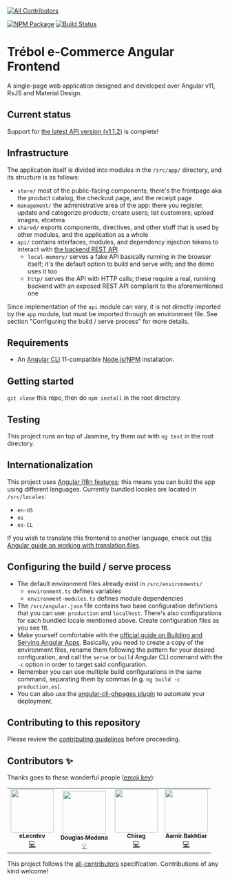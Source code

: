 <!-- ALL-CONTRIBUTORS-BADGE:START - Do not remove or modify this section -->
[![All Contributors](https://img.shields.io/badge/all_contributors-4-orange.svg?style=flat-square)](#contributors-)
<!-- ALL-CONTRIBUTORS-BADGE:END -->

[![NPM Package](https://img.shields.io/npm/v/ngx-trebol-frontend)](https://www.npmjs.com/package/ngx-trebol-frontend)
[![Build Status](https://app.travis-ci.com/trebol-ecommerce/ngx-trebol-frontend.svg?branch=main)](https://travis-ci.com/github/trebol-ecommerce/ngx-trebol-frontend)

# Trébol e-Commerce Angular Frontend

A single-page web application designed and developed over Angular v11, RxJS and Material Design.

## Current status

Support for [the latest API version (v1.1.2)](https://github.com/trebol-ecommerce/api/releases/tag/v1.1.2) is complete!

## Infrastructure

The application itself is divided into modules in the `/src/app/` directory, and its structure is as follows:

- `store/` most of the public-facing components; there's the frontpage aka the product catalog, the checkout page, and the receipt page
- `management/` the administrative area of the app: there you register, update and categorize products; create users; list customers; upload images, etcetera
- `shared/` exports components, directives, and other stuff that is used by other modules, and the application as a whole
- `api/` contains interfaces, modules, and dependency injection tokens to interact with [the backend REST API](https://github.com/trebol-ecommerce/api)
  - `local-memory/` serves a fake API basically running in the browser itself; it's the default option to build and serve with; and the demo uses it too
  - `http/` serves the API with HTTP calls; these require a real, running backend with an exposed REST API compliant to the aforementioned one

Since implementation of the `api` module can vary, it is not directly imported by the `app` module, but must be imported through an environment file. See section "Configuring the build / serve process" for more details.

## Requirements

- An [Angular CLI](https://cli.angular.io/) 11-compatible [Node.js/NPM](https://nodejs.org/) installation.

## Getting started

`git clone` this repo, then do `npm install` in the root directory.

## Testing

This project runs on top of Jasmine, try them out with `ng test` in the root directory.

## Internationalization

This project uses [Angular i18n features](https://angular.io/guide/i18n-overview); this means you can build the app using different languages. Currently bundled locales are located in `/src/locales`:

- `en-US`
- `es`
- `es-CL`

If you wish to translate this frontend to another language, check out [this Angular guide on working with translation files](https://angular.io/guide/i18n-common-translation-files).

## Configuring the build / serve process

- The default environment files already exist in `/src/environments/`
  - `environment.ts` defines variables
  - `environment-modules.ts` defines module dependencies
- The `/src/angular.json` file contains two base configuration definitions that you can use: `production` and `localhost`. There's also configurations for each bundled locale mentioned above. Create configuration files as you see fit.
- Make yourself comfortable with the [official guide on Building and Serving Angular Apps](https://angular.io/guide/build). Basically, you need to create a copy of the environment files, rename them following the pattern for your desired configuration, and call the `serve` or `build` Angular CLI command with the `-c` option in order to target said configuration.
- Remember you can use multiple build configurations in the same command, separating them by commas (e.g. `ng build -c production,es`).
- You can also use the [angular-cli-ghpages plugin](https://github.com/angular-schule/angular-cli-ghpages#options) to automate your deployment.

## Contributing to this repository

Please review the [contributing guidelines](https://github.com/trebol-ecommerce/ngx-trebol-frontend/blob/main/CONTRIBUTING.md) before proceeding.

## Contributors ✨

Thanks goes to these wonderful people ([emoji key](https://allcontributors.org/docs/en/emoji-key)):

<!-- ALL-CONTRIBUTORS-LIST:START - Do not remove or modify this section -->
<!-- prettier-ignore-start -->
<!-- markdownlint-disable -->
<table>
  <tr>
    <td align="center"><a href="https://github.com/eLeontev"><img src="https://avatars1.githubusercontent.com/u/15786916?v=4?s=100" width="100px;" alt=""/><br /><sub><b>eLeontev</b></sub></a><br /><a href="https://github.com/trebol-ecommerce/ngx-trebol-frontend/commits?author=eLeontev" title="Code">💻</a></td>
    <td align="center"><a href="https://github.com/dmodena"><img src="https://avatars3.githubusercontent.com/u/11446011?v=4?s=100" width="100px;" alt=""/><br /><sub><b>Douglas Modena</b></sub></a><br /><a href="#example-dmodena" title="Examples">💡</a></td>
    <td align="center"><a href="https://github.com/Fictionistique"><img src="https://avatars.githubusercontent.com/u/40859110?v=4?s=100" width="100px;" alt=""/><br /><sub><b>Chirag</b></sub></a><br /><a href="https://github.com/trebol-ecommerce/ngx-trebol-frontend/commits?author=Fictionistique" title="Code">💻</a></td>
    <td align="center"><a href="https://github.com/M-AamirBakhtiar"><img src="https://avatars.githubusercontent.com/u/56411169?v=4?s=100" width="100px;" alt=""/><br /><sub><b>Aamir Bakhtiar</b></sub></a><br /><a href="https://github.com/trebol-ecommerce/ngx-trebol-frontend/commits?author=M-AamirBakhtiar" title="Code">💻</a></td>
  </tr>
</table>

<!-- markdownlint-restore -->
<!-- prettier-ignore-end -->

<!-- ALL-CONTRIBUTORS-LIST:END -->

This project follows the [all-contributors](https://github.com/all-contributors/all-contributors) specification. Contributions of any kind welcome!
